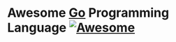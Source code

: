 # Awesome [Go](https://en.wikipedia.org/wiki/Go_(programming_language)) Programming Language [![Awesome](https://awesome.re/badge.svg)](https://awesome.re)

